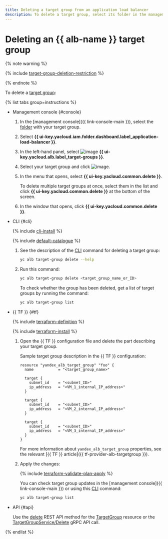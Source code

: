 ```yaml
---
title: Deleting a target group from an application load balancer
description: To delete a target group, select its folder in the management console. Select {{ alb-full-name }}. In the left-hand menu, select **Target groups**. Select your target group and click the `select` icon. In the menu that opens, select **Delete**. To delete multiple target groups at once, select them in the list and click **Delete** at the bottom of the screen.
---
```


# Deleting an {{ alb-name }} target group

{% note warning %}

{% include [target-group-deletion-restriction](../../_includes/application-load-balancer/target-group-deletion-restriction.md) %}

{% endnote %}

To delete a [target group](../concepts/target-group.md):

{% list tabs group=instructions %}

- Management console {#console}

  1. In the [management console]({{ link-console-main }}), select the [folder](../../resource-manager/concepts/resources-hierarchy.md#folder) with your target group.
  1. Select **{{ ui-key.yacloud.iam.folder.dashboard.label_application-load-balancer }}**.
  1. In the left-hand panel, select ![image](../../_assets/console-icons/target.svg) **{{ ui-key.yacloud.alb.label_target-groups }}**.
  1. Select your target group and click ![image](../../_assets/console-icons/ellipsis.svg).
  1. In the menu that opens, select **{{ ui-key.yacloud.common.delete }}**.

     To delete multiple target groups at once, select them in the list and click **{{ ui-key.yacloud.common.delete }}** at the bottom of the screen.
  1. In the window that opens, click **{{ ui-key.yacloud.common.delete }}**.

- CLI {#cli}

  {% include [cli-install](../../_includes/cli-install.md) %}

  {% include [default-catalogue](../../_includes/default-catalogue.md) %}

  1. See the description of the [CLI](../../cli/) command for deleting a target group:

     ```bash
     yc alb target-group delete --help
     ```

  1. Run this command:

     ```bash
     yc alb target-group delete <target_group_name_or_ID>
     ```

     To check whether the group has been deleted, get a list of target groups by running the command:

     ```bash
     yc alb target-group list
     ```

- {{ TF }} {#tf}

  {% include [terraform-definition](../../_tutorials/_tutorials_includes/terraform-definition.md) %}

  {% include [terraform-install](../../_includes/terraform-install.md) %}

  1. Open the {{ TF }} configuration file and delete the part describing your target group.

     Sample target group description in the {{ TF }} configuration:

     ```hcl
     resource "yandex_alb_target_group" "foo" {
       name           = "<target_group_name>"

       target {
         subnet_id    = "<subnet_ID>"
         ip_address   = "<VM_1_internal_IP_address>"
       }

       target {
         subnet_id    = "<subnet_ID>"
         ip_address   = "<VM_2_internal_IP_address>"
       }

       target {
         subnet_id    = "<subnet_ID>"
         ip_address   = "<VM_3_internal_IP_address>"
       }
     }
     ```

     For more information about `yandex_alb_target_group` properties, see the relevant [{{ TF }} article]({{ tf-provider-alb-targetgroup }}).
  1. Apply the changes:

     {% include [terraform-validate-plan-apply](../../_tutorials/_tutorials_includes/terraform-validate-plan-apply.md) %}

     You can check target group updates in the [management console]({{ link-console-main }}) or using this [CLI](../../cli/) command:

     ```bash
     yc alb target-group list
     ```

- API {#api}

  Use the [delete](../api-ref/TargetGroup/delete.md) REST API method for the [TargetGroup](../api-ref/TargetGroup/index.md) resource or the [TargetGroupService/Delete](../api-ref/grpc/TargetGroup/delete.md) gRPC API call.

{% endlist %}